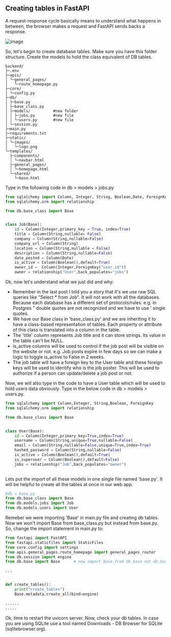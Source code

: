 ## Creating tables in FastAPI

 A request-response cycle basically means to understand what happens in between, the browser makes a request and FastAPI sends backs a response.
 
 ![image](https://user-images.githubusercontent.com/11299574/132248435-b419250a-4c03-42e5-8d78-309479c21603.png)

So, let's begin to create database tables. Make sure you have this folder structure. Create the models to hold the class equivalent of DB tables.

```
backend/
├─.env
├─apis/
│ └─general_pages/
│   └─route_homepage.py
├─core/
│ └─config.py
├─db/
│ ├─base.py
│ ├─base_class.py
│ ├─models/          #new folder
│ │ ├─jobs.py        #new file
│ │ └─users.py       #new file
│ └─session.py
├─main.py
├─requirements.txt
├─static/
│ └─images/
│   └─logo.png
└─templates/
  ├─components/
  │ └─navbar.html
  ├─general_pages/
  │ └─homepage.html
  └─shared/
    └─base.html

```

Type in the following code in db > models > jobs.py

```py
from sqlalchemy import Column, Integer, String, Boolean,Date, ForeignKey
from sqlalchemy.orm import relationship

from db.base_class import Base


class Job(Base):
    id = Column(Integer,primary_key = True, index=True)
    title = Column(String,nullable= False)
    company = Column(String,nullable=False)
    company_url = Column(String)
    location = Column(String,nullable = False)
    description = Column(String,nullable=False)
    date_posted = Column(Date)
    is_active = Column(Boolean(),default=True)
    owner_id =  Column(Integer,ForeignKey("user.id"))
    owner = relationship("User",back_populates="jobs")

```

Ok, now let's understand what we just did and why:

* Remember in the last post I told you a story that it's we use raw SQL queries like "Select * from Job". It will not work with all the databases. Because each database has a different set of protocols/rules. e.g. in Postgres " double quotes are not recognized and we have to use ' single quotes.
* We have our Base class in 'base_class.py' and we are inheriting it to have a class-based representation of tables. Each property or attribute of this class is translated into a column in the table.
* The 'title' column represents Job title and it can store strings. Its value in the table can't be NULL.
* is_active columns will be used to control if the job post will be visible on the website or not. e.g. Job posts expire in few days so we can make a logic to toggle is_active to False in 2 weeks.
* The job table will have a foreign key to the User table and these foreign keys will be used to identify who is the job poster. This will be used to authorize if a person can update/delete a job post or not.


Now, we will also type in the code to have a User table which will be used to hold users data obviously. Type in the below code in db > models > users.py.

```py
from sqlalchemy import Column,Integer, String,Boolean, ForeignKey
from sqlalchemy.orm import relationship

from db.base_class import Base


class User(Base):
    id = Column(Integer,primary_key=True,index=True)
    username = Column(String,unique=True,nullable=False)
    email = Column(String,nullable=False,unique=True,index=True)
    hashed_password = Column(String,nullable=False)
    is_active = Column(Boolean(),default=True)
    is_superuser = Column(Boolean(),default=False)
    jobs = relationship("Job",back_populates="owner")
    
 ```
 
 Lets put the import of all these models in one single file named 'base.py'. It will be helpful to create all the tables at once in our web app.
 
 
 ```py
 #db > base.py
from db.base_class import Base
from db.models.jobs import Job 
from db.models.users import User
```
Remeber we were importing 'Base' in main.py file and creating db tables. Now we won't import Base from base_class.py but instead from base.py. So, change the import statement in main.py to:

```py
from fastapi import FastAPI
from fastapi.staticfiles import StaticFiles
from core.config import settings
from apis.general_pages.route_homepage import general_pages_router
from db.session import engine
from db.base import Base      # now import Base from db.base not db.base_class

...


def create_tables():
	print("create_tables")
	Base.metadata.create_all(bind=engine)

......
.....

```
Ok, time to restart the uvicorn server. Now, check your db tables. In case you are using SQLite use a tool named Downloads - DB Browser for SQLite (sqlitebrowser.org). 


